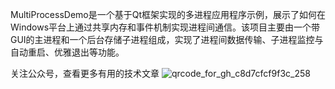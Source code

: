 MultiProcessDemo是一个基于Qt框架实现的多进程应用程序示例，展示了如何在Windows平台上通过共享内存和事件机制实现进程间通信。该项目主要由一个带GUI的主进程和一个后台存储子进程组成，实现了进程间数据传输、子进程监控与自动重启、优雅退出等功能。

关注公众号，查看更多有用的技术文章
![qrcode_for_gh_c8d7cfcf9f3c_258](https://github.com/user-attachments/assets/502b2154-83c5-4a5d-864f-a2abb424c5ad)
